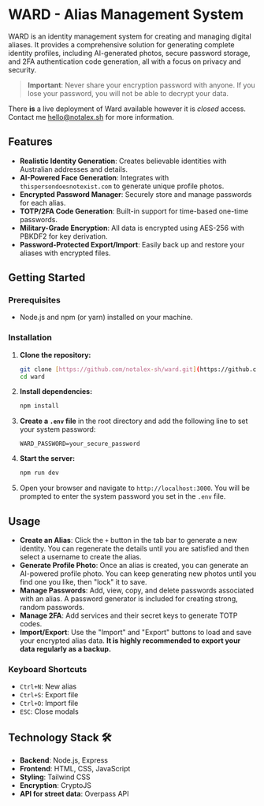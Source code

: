 # WARD - Alias Management System

WARD is an identity management system for creating and managing digital aliases. It provides a comprehensive solution for generating complete identity profiles, including AI-generated photos, secure password storage, and 2FA authentication code generation, all with a focus on privacy and security.

> **Important**: Never share your encryption password with anyone. If you lose your password, you will not be able to decrypt your data.

There **is** a live deployment of Ward available however it is *closed* access. Contact me hello@notalex.sh for more information.

## Features 

* **Realistic Identity Generation**: Creates believable identities with Australian addresses and details.
* **AI-Powered Face Generation**: Integrates with `thispersondoesnotexist.com` to generate unique profile photos.
* **Encrypted Password Manager**: Securely store and manage passwords for each alias.
* **TOTP/2FA Code Generation**: Built-in support for time-based one-time passwords.
* **Military-Grade Encryption**: All data is encrypted using AES-256 with PBKDF2 for key derivation.
* **Password-Protected Export/Import**: Easily back up and restore your aliases with encrypted files.

## Getting Started 

### Prerequisites

* Node.js and npm (or yarn) installed on your machine.

### Installation

1.  **Clone the repository:**
    ```bash
    git clone [https://github.com/notalex-sh/ward.git](https://github.com/notalex-sh/ward.git)
    cd ward
    ```
2.  **Install dependencies:**
    ```bash
    npm install
    ```
3.  **Create a `.env` file** in the root directory and add the following line to set your system password:
    ```
    WARD_PASSWORD=your_secure_password
    ```
4.  **Start the server:**
    ```bash
    npm run dev
    ```
5.  Open your browser and navigate to `http://localhost:3000`. You will be prompted to enter the system password you set in the `.env` file.

## Usage

* **Create an Alias**: Click the `+` button in the tab bar to generate a new identity. You can regenerate the details until you are satisfied and then select a username to create the alias.
* **Generate Profile Photo**: Once an alias is created, you can generate an AI-powered profile photo. You can keep generating new photos until you find one you like, then "lock" it to save.
* **Manage Passwords**: Add, view, copy, and delete passwords associated with an alias. A password generator is included for creating strong, random passwords.
* **Manage 2FA**: Add services and their secret keys to generate TOTP codes.
* **Import/Export**: Use the "Import" and "Export" buttons to load and save your encrypted alias data. **It is highly recommended to export your data regularly as a backup.**

### Keyboard Shortcuts

* `Ctrl+N`: New alias
* `Ctrl+S`: Export file
* `Ctrl+O`: Import file
* `ESC`: Close modals

## Technology Stack 🛠️

* **Backend**: Node.js, Express
* **Frontend**: HTML, CSS, JavaScript
* **Styling**: Tailwind CSS
* **Encryption**: CryptoJS
* **API for street data**: Overpass API
